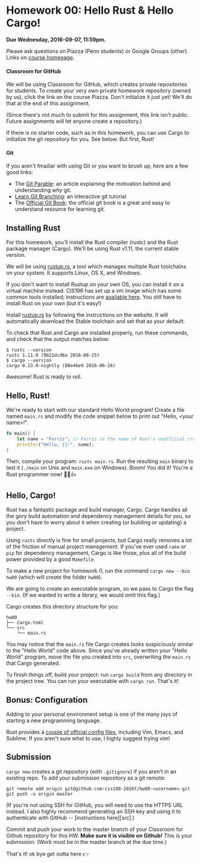 # Homework 00: Hello Rust & Hello Cargo!

**Due Wednesday, 2016-09-07, 11:59pm.**

Please ask questions on Piazza (Penn students) or Google Groups (other).
Links on [course homepage].

[course homepage]: cis198-2016f.github.io

#### Classroom for GitHub

We will be using Classroom for GitHub, which creates private repositories for
students. To create your very own private homework repository (owned by us),
click the link on the course Piazza. Don't initialize it just yet! We'll do that
at the end of this assignment.

(Since there's not much to submit for this assignment, this link isn't public.
Future assignments will let anyone create a repository.)

If there is no starter code, such as in this homework, you can use Cargo to
initialize the git repository for you. See below. But first, Rust!

#### Git

If you aren't fmailiar with using Git or you want to brush up, here are a few
good links:

- The [Git Parable][parable]: an article explaining the motivation behind and understanding _why_ git.
- [Learn Git Branching][branch]: an interactive git tutorial
- The [Official Git Book][git-book]: the official git book is a great and easy
  to understand resource for learning git.

[git-book]: https://git-scm.com/book/en/v2/Getting-Started-About-Version-Control
[branch]: http://learngitbranching.js.org/
[parable]: http://tom.preston-werner.com/2009/05/19/the-git-parable.html

## Installing Rust

For this homework, you'll install the Rust compiler (rustc) and the Rust package
manager (Cargo). We'll be using Rust v1.11, the current stable version.

We will be using [rustup.rs], a tool which manages multiple Rust toolchains
on your system. It supports Linux, OS X, and Windows.

If you don't want to install Rustup on your own OS, you can install it on a
virtual machine instead. CIS196 has set up a vm image which has some common
tools installed; instructions are [available here][vm]. You still have to
install Rust on your own (but it's easy!)

[vm]: https://www.seas.upenn.edu/~cis196/VM/

Install [rustup.rs] by following the instructions on the website. It will
automatically download the Stable toolchain and set that as your default.

[rustup.rs]: https://www.rustup.rs/

To check that Rust and Cargo are installed properly, run these commands,
and check that the output matches below:

```
$ rustc --version
rustc 1.11.0 (9b21dcd6a 2016-08-15)
$ cargo --version
cargo 0.13.0-nightly (88e46e9 2016-06-26)
```

Awesome! Rust is ready to roll.

## Hello, Rust!

We're ready to start with our standard Hello World program!
Create a file named `main.rs` and modify the code snippet below to print out
"Hello, \<your name\>!".

```rust
fn main() {
    let name = "Ferris"; // Ferris is the name of Rust's unofficial crustacean mascot
    println!("Hello, {}!", name);
}
```

Then, compile your program: `rustc main.rs`. Run the resulting `main` binary to
test it (`./main` on Unix and `main.exe` on Windows). Boom! You did it! You're a
Rust programmer now! 🎊🎉👍

## Hello, Cargo!

Rust has a fantastic package and build manager, Cargo. Cargo handles all the gory build
automation and dependency management details for you, so you don't have to
worry about it when creating (or building or updating) a project.

Using `rustc` directly is fine for small projects, but Cargo really removes a
lot of the friction of manual project management. If you've ever used `rake` or
`pip` for dependency management, Cargo is like those, plus all of the build
power provided by a good `Makefile`.

To make a new project for homework 0, run the command
`cargo new --bin hw00` (which will *create* the folder `hw00`).

We are going to create an executable program, so we pass to Cargo the flag
`--bin`. (If we wanted to write a library, we would omit this flag.)

Cargo creates this directory structure for you:

```
hw00
├── Cargo.toml
└── src
    └── main.rs
```

You may notice that the `main.rs` file Cargo creates looks suspiciously
similar to the "Hello World" code above. Since you've already written your
"Hello World" program, move the file you created into `src`, overwriting
the `main.rs` that Cargo generated.

To finish things off, build your project: run `cargo build` from any
directory in the project tree. You can run your executable with `cargo run`.
That's it!

## Bonus: Configuration

Adding to your personal environment setup is one of the many joys of starting
a new programming language.

Rust provides a [couple of official config files][configs.md], including Vim,
Emacs, and Sublime. If you aren't sure what to use, I highly suggest trying vim!

  [configs.md]: https://github.com/rust-lang/rust/blob/master/src/etc/CONFIGS.md

## Submission

`cargo new` creates a git repository (with `.gitignore`) if you aren't in an
existing repo. To add your submission repository as a git remote:

```
git remote add origin git@github.com:cis198-2016f/hw00-<username>.git
git push -u origin master
```

(If you're not using SSH for GitHub, you will need to use the HTTPS URL instead.
I also highly recommend generating an SSH key and using it to authenticate with
GitHub -- [instructions here][src].)

[ssh]: https://help.github.com/articles/generating-an-ssh-key/

Commit and push your work to the master branch of your Classroom for Github
repository for this HW. **Make sure it is visible on Github!** This is your
submission. (Work must be in the master branch at the due time.)

That's it! ok bye get outta here :point_right:
